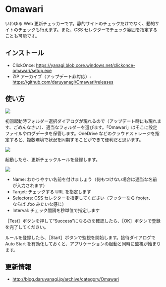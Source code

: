 # Omawari

いわゆる Web 更新チェッカーです。静的サイトのチェックだけでなく、動的サイトのチェックも行えます。また、CSS セレクターでチェック範囲を指定することも可能です。

## インストール

- ClickOnce: https://yanagi.blob.core.windows.net/clickonce-omawari/setup.exe
- ZIP アーカイブ（アップデート非対応）:  https://github.com/daruyanagi/Omawari/releases

## 使い方

![](https://cdn-ak.f.st-hatena.com/images/fotolife/d/daruyanagi/20171007/20171007192510.png)

初回起動時フォルダー選択ダイアログが現れるので（アップデート時にも現れます、ごめんなさい）、適当なフォルダーを選びます。「Omawari」はそこに設定ファイルやログデータを保管します。OneDrive などのクラウドストレージを指定すると、複数環境で状況を同期することができて便利だと思います。

![](https://cdn-ak.f.st-hatena.com/images/fotolife/d/daruyanagi/20171007/20171007192611.png)

起動したら、更新チェックルールを登録します。

![](https://cdn-ak.f.st-hatena.com/images/fotolife/d/daruyanagi/20171007/20171007192844.png)

- Name: わかりやすい名前を付けましょう（何もつけない場合は適当な名前が入力されます）
- Target: チェックする URL を指定します
- Selectors: CSS セレクターを指定してください（フッターなら footer、<div class="foo"> ならば .foo みたいな感じ）
- Interval: チェック間隔を秒単位で指定します

［Test］ボタンを押して“Success”になるのを確認したら、［OK］ボタンで登録を完了してください。

ルールを登録したら、［Start］ボタンで監視を開始します。接待ダイアログで Auto Start を有効化しておくと、アプリケーションの起動と同時に監視が始まります。

## 更新情報

- http://blog.daruyanagi.jp/archive/category/Omawari
